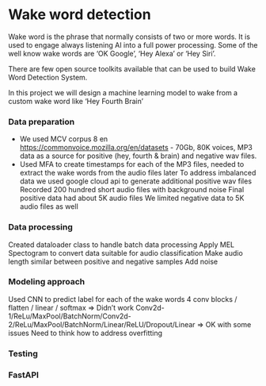 # Wake word detection

Wake word is the phrase that normally consists of two or more words. It is used to engage always listening AI into a full power processing. Some of the well know wake words are ‘OK Google’, ‘Hey Alexa’ or ‘Hey Siri’.

There are few open source toolkits available that can be used to build Wake Word Detection System. 

In this project we will design a machine learning model to wake from a custom wake word like ‘Hey Fourth Brain’

### Data preparation 
* We used MCV corpus 8 en https://commonvoice.mozilla.org/en/datasets - 70Gb, 80K voices, MP3 data as a source for positive (hey, fourth & brain) and negative wav files.  
* Used MFA to create timestamps for each of the MP3 files, needed to extract the wake words from the audio files later
To address imbalanced data we used google cloud api to generate additional positive wav files
Recorded 200 hundred short audio files with background noise 
Final positive data had about 5K audio files 
We limited negative data to 5K audio files as well 
### Data processing 
Created dataloader class to handle batch data processing
Apply MEL Spectogram to convert data suitable for audio classification
Make audio length similar between positive and negative samples 
Add noise
### Modeling approach 
Used CNN to predict label for each of the wake words
4 conv blocks / flatten / linear / softmax => Didn’t work
Conv2d-1/ReLu/MaxPool/BatchNorm/Conv2d-2/ReLu/MaxPool/BatchNorm/Linear/ReLU/Dropout/Linear => OK with some issues
Need to think how to address overfitting 
### Testing

### FastAPI
